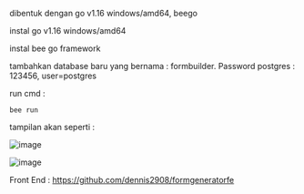 dibentuk dengan go v1.16 windows/amd64, beego

instal go v1.16 windows/amd64

instal bee go framework

tambahkan database baru yang bernama : formbuilder. Password postgres : 123456, user=postgres

run cmd :

```
bee run
```
tampilan akan seperti :

![image](https://github.com/user-attachments/assets/8278b581-ca2c-4e42-a8fd-0dc9d6c1d1b0)

![image](https://github.com/user-attachments/assets/b5a44a15-a518-4235-a776-e5e408e26222)


Front End : https://github.com/dennis2908/formgeneratorfe
